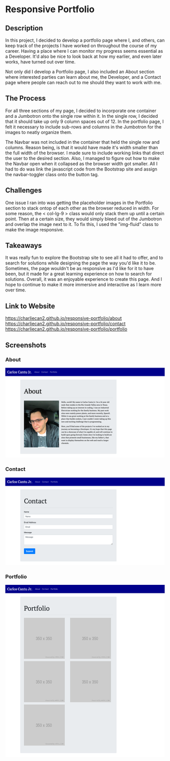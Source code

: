 # Responsive Portfolio
## Description
In this project, I decided to develop a portfolio page where I, and others, can keep track of the projects I have worked on throughout the course of my career. Having a place where I can monitor my progress seems essential as a Developer. It'd also be nice to look back at how my earlier, and even later works, have turned out over time. 

Not only did I develop a Portfolio page, I also included an About section where interested parties can learn about me, the Developer, and a Contact page where people can reach out to me should they want to work with me.

## The Process
For all three sections of my page, I decided to incorporate one container and a Jumbotron onto the single row within it. In the single row, I decided that it should take up only 9 column spaces out of 12. In the portfolio page, I felt it necessary to include sub-rows and columns in the Jumbotron for the images to neatly organize them.

The Navbar was not included in the container that held the single row and columns. Reason being, is that it would have made it's width smaller than the full width of the browser. I made sure to include working links that direct the user to the desired section. Also, I managed to figure out how to make the Navbar open when it collapsed as the browser width got smaller. All I had to do was link the javascript code from the Bootstrap site and assign the navbar-toggler class onto the button tag.

## Challenges
One issue I ran into was getting the placeholder images in the Portfolio section to stack ontop of each other as the browser reduced in width. For some reason, the < col-lg-9 > class would only stack them up until a certain point. Then at a certain size, they would simply bleed out of the Jumbotron and overlap the image next to it. To fix this, I used the "img-fluid" class to make the image responsive.

## Takeaways
It was really fun to explore the Bootstrap site to see all it had to offer, and to search for solutions while designing the page the way you'd like it to be. Sometimes, the page wouldn't be as responsive as I'd like for it to have been, but it made for a great learning experience on how to search for solutions. Overall, it was an enjoyable experience to create this page. And I hope to continue to make it more immersive and interactive as I learn more over time.

## Link to Website
https://charliecan2.github.io/responsive-portfolio/about
https://charliecan2.github.io/responsive-portfolio/contact
https://charliecan2.github.io/responsive-portfolio/portfolio

## Screenshots
### About
![About](./screenshots/about-full.png)
### Contact
![Contact](./screenshots/contact-full.png)
### Portfolio
![Porfolio](./screenshots/portfolio-full.png)